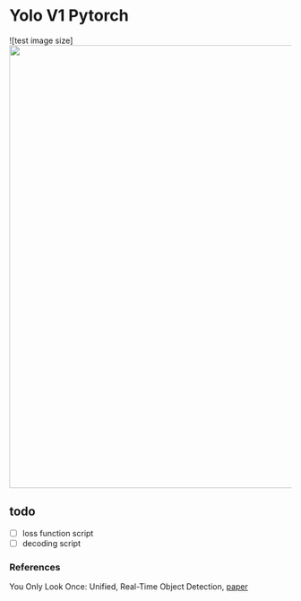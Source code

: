 
# Yolo V1 Pytorch


![test image size]<img src="https://cdn.analyticsvidhya.com/wp-content/uploads/2018/12/yologo_2.png" width="790" height="790">

## todo
- [ ] loss function script
- [ ] decoding script

### References

You Only Look Once: Unified, Real-Time Object Detection, [paper](https://arxiv.org/pdf/1506.02640.pdf)
